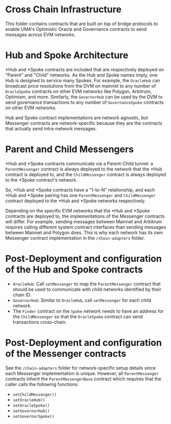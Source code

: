 # Cross Chain Infrastructure

This folder contains contracts that are built on top of bridge protocols to enable UMA's Optimistic Oracle and
Governance contracts to send messages across EVM networks.

# Hub and Spoke Architecture

*Hub and *Spoke contracts are included that are respectively deployed on "Parent" and "Child" networks. As the Hub
and Spoke names imply, one Hub is designed to service many Spokes. For example, the `OracleHub` can broadcast price
resolutions from the DVM on mainnet to any number of `OracleSpoke` contracts on other EVM networks like Polygon,
Arbitrum, Optimism, and more. Similarly, the `GovernorHub` can be used by the DVM to send governance transactions to
any number of `GovernanceSpoke` contracts on other EVM networks.

Hub and Spoke contract implementations are network agnostic, but Messenger contracts are network-specific because
they are the contracts that actually send intra-network messages.

# Parent and Child Messengers

*Hub and *Spoke contracts communicate via a Parent-Child tunnel: a `ParentMessenger` contract is always deployed
to the network that the *Hub contract is deployed to, and the `ChildMessenger` contract is always deployed to the
*Spoke contract's network.

So, *Hub and *Spoke contracts have a "1-to-N" relationship, and each *Hub and *Spoke pairing has one `ParentMessenger`
and `ChildMessenger` contract deployed to the *Hub and *Spoke networks respectively.

Depending on the specific EVM networks that the *Hub and *Spoke contracts are deployed to, the implementations of the
Messenger contracts will differ. For example, sending messages between Mainnet and Arbitrum requires calling different
system contract interfaces than sending messages between Mainnet and Polygon does. This is why each network has its own
Messenger contract implementation in the `/chain-adapters` folder.

# Post-Deployment and configuration of the Hub and Spoke contracts

- `OracleHub`: Call `setMessenger` to map the `ParentMessenger` contract that should be used to communicate with child
  networks identified by their chain ID.
- `GovernorHub`: Similar to `OracleHub`, call `setMessenger` for each child network.
- The `Finder` contract on the `Spoke` network needs to have an address for the `ChildMessenger` so that the
  `OracleSpoke` contract can send transactions cross-chain.

# Post-Deployment and configuration of the Messenger contracts

See the `/chain-adapters` folder for network-specific setup details since each Messenger implementation is unique.
However, all `ParentMessenger` contracts inherit the `ParentMessengerBase` contract which requires that the caller
calls the following functions:

- `setChildMessenger()`
- `setOracleHub()`
- `setOracleSpoke()`
- `setGovernorHub()`
- `setGovernorSpoke()`
